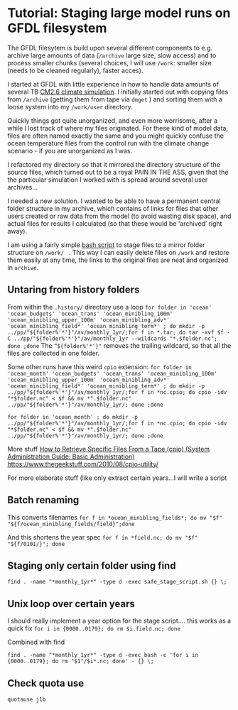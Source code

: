 # Tutorial: Staging large model runs on GFDL filesystem
The GFDL filesytem is build upon several different components to e.g. archive large amounts of data (`/archive` large size, slow access) and to process smaller chunks (several choices, I will use `/work`: smaller size (needs to be cleaned regularly), faster acces).

I started at GFDL with little experience in how to handle data amounts of several TB [CM2.6 climate simulation](p). I initially started out with copying files from `/archive` (getting them from tape via `dmget` ) and sorting them with a loose system into my `/work/user` directory. 

Quickly things got quite unorganized, and even more worrisome, after a while I lost track of where my files originated. For these kind of model data, files are often named exactly the same and you might quickly confuse the ocean temperature files from the control run with the climate change scenario - if you are unorganized as I was.

I refactored my directory so that it mirrored the directory structure of the source files, which turned out to be a royal PAIN IN THE ASS, given that the the particular simulation I worked with is spread around several user archives…

I needed a new solution. I wanted to be able to have a permanent central folder structure in my archive, which contains of links for files that other users created or raw data from the model (to avoid wasting disk space), and actual files for results I calculated (so that these would be ‘archived’ right away). 

I am using a fairly simple [bash script](https://github.com/jbusecke/server_setup/tree/master/scripts/gfdl_utils) to stage files to a mirror folder structure on `/work/ ` .  This way I can easily delete files on `/work` and restore them easily at any time, the links to the original files are neat and organized in `archive`.


## Untaring from history folders
From within the `.history/` directory use a loop
`for folder in 'ocean' 'ocean_budgets' 'ocean_trans' 'ocean_minibling_100m' 'ocean_minibling_upper_100m' 'ocean_minibling_adv*' 'ocean_minibling_field*' 'ocean_minibling_term*' ; do mkdir -p ../pp/"${folder%'*'}"/av/monthly_1yr/;for f in *.tar; do tar -xvf $f -C ../pp/"${folder%'*'}"/av/monthly_1yr --wildcards "*.$folder.nc"; done ;done`
The `“${folder%'*'}"` removes the trailing wildcard, so that all the files are collected in one folder.

Some other runs have this weird `cpio` extension:
`for folder in 'ocean_month' 'ocean_budgets' 'ocean_trans' 'ocean_minibling_100m' 'ocean_minibling_upper_100m' 'ocean_minibling_adv*' 'ocean_minibling_field*' 'ocean_minibling_term*' ; do mkdir -p ../pp/"${folder%'*'}"/av/monthly_1yr/;for f in *nc.cpio; do cpio -idv "*$folder.nc" < $f && mv *".$folder.nc" ../pp/"${folder%'*'}"/av/monthly_1yr/; done ;done`

```
for folder in 'ocean_month' ; do mkdir -p ../pp/"${folder%'*'}"/av/monthly_1yr/;for f in *nc.cpio; do cpio -idv "*$folder.nc" < $f && mv *".$folder.nc" ../pp/"${folder%'*'}"/av/monthly_1yr/; done ;done
```

More stuff [How to Retrieve Specific Files From a Tape (cpio) (System Administration Guide: Basic Administration)](https://docs.oracle.com/cd/E19683-01/806-4073/6jd67r9pl/index.html)
https://www.thegeekstuff.com/2010/08/cpio-utility/


For more elaborate stuff (like only extract certain years…I will write a script

## Batch renaming
This converts filenames
`for f in *ocean_minibling_fields*; do mv "$f" "${f/ocean_minibling_fields/field}";done`

And this shortens the year spec
`for f in *field.nc; do mv "$f" "${f/0101/}"; done`

## Staging only certain folder using find
`find . -name "*monthly_1yr*" -type d -exec safe_stage_script.sh {} \;`


## Unix loop over certain years
I should really implement a year option for the stage script…. this works as a quick fix
`for i in {0000..0179}; do rm $i.field.nc; done`

Combined with find

`find . -name "*monthly_1yr*" -type d -exec bash -c 'for i in {0000..0179}; do rm "$1"/$i*.nc; done' - {} \;`

## Check quota use
`quotause j1b`



